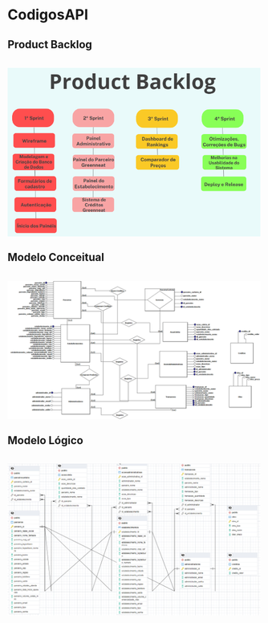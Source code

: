 # CodigosAPI

<h2> Product Backlog </h2> <br>
<img align="center" src="Imagens/ProductBacklog.png"/>

<h2> Modelo Conceitual </h2> <br>
<img align="center" src="Modelos do Banco de Dados/ModeloConceitual.png"/>

<h2> Modelo Lógico </h2> <br>
<img align="center" src="Modelos do Banco de Dados/ModeloLogico.png"/>